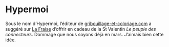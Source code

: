 # Hypermoi

Sous le nom d’Hypermoi, l’éditeur de [gribouillage-et-coloriage.com](http://www.gribouillage-et-coloriage.com/) a suggéré sur [La Fraise](http://www.lafraise.com/blog/2006/02/si_vous_avez_un.php) d’offrir en cadeau de la St Valentin *Le peuple des connecteurs*. Dommage que nous soyons déjà en mars. J’aimais bien cette idée.